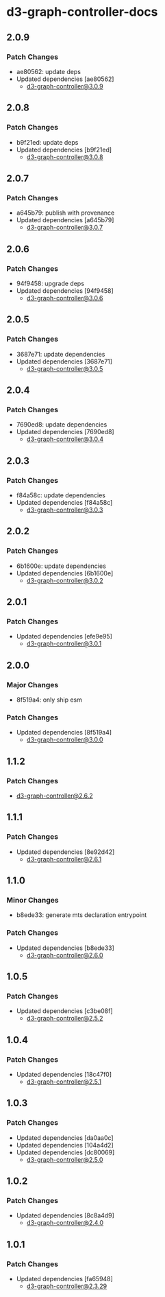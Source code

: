 # d3-graph-controller-docs

## 2.0.9

### Patch Changes

- ae80562: update deps
- Updated dependencies [ae80562]
  - d3-graph-controller@3.0.9

## 2.0.8

### Patch Changes

- b9f21ed: update deps
- Updated dependencies [b9f21ed]
  - d3-graph-controller@3.0.8

## 2.0.7

### Patch Changes

- a645b79: publish with provenance
- Updated dependencies [a645b79]
  - d3-graph-controller@3.0.7

## 2.0.6

### Patch Changes

- 94f9458: upgrade deps
- Updated dependencies [94f9458]
  - d3-graph-controller@3.0.6

## 2.0.5

### Patch Changes

- 3687e71: update dependencies
- Updated dependencies [3687e71]
  - d3-graph-controller@3.0.5

## 2.0.4

### Patch Changes

- 7690ed8: update dependencies
- Updated dependencies [7690ed8]
  - d3-graph-controller@3.0.4

## 2.0.3

### Patch Changes

- f84a58c: update dependencies
- Updated dependencies [f84a58c]
  - d3-graph-controller@3.0.3

## 2.0.2

### Patch Changes

- 6b1600e: update dependencies
- Updated dependencies [6b1600e]
  - d3-graph-controller@3.0.2

## 2.0.1

### Patch Changes

- Updated dependencies [efe9e95]
  - d3-graph-controller@3.0.1

## 2.0.0

### Major Changes

- 8f519a4: only ship esm

### Patch Changes

- Updated dependencies [8f519a4]
  - d3-graph-controller@3.0.0

## 1.1.2

### Patch Changes

- d3-graph-controller@2.6.2

## 1.1.1

### Patch Changes

- Updated dependencies [8e92d42]
  - d3-graph-controller@2.6.1

## 1.1.0

### Minor Changes

- b8ede33: generate mts declaration entrypoint

### Patch Changes

- Updated dependencies [b8ede33]
  - d3-graph-controller@2.6.0

## 1.0.5

### Patch Changes

- Updated dependencies [c3be08f]
  - d3-graph-controller@2.5.2

## 1.0.4

### Patch Changes

- Updated dependencies [18c47f0]
  - d3-graph-controller@2.5.1

## 1.0.3

### Patch Changes

- Updated dependencies [da0aa0c]
- Updated dependencies [104a4d2]
- Updated dependencies [dc80069]
  - d3-graph-controller@2.5.0

## 1.0.2

### Patch Changes

- Updated dependencies [8c8a4d9]
  - d3-graph-controller@2.4.0

## 1.0.1

### Patch Changes

- Updated dependencies [fa65948]
  - d3-graph-controller@2.3.29
